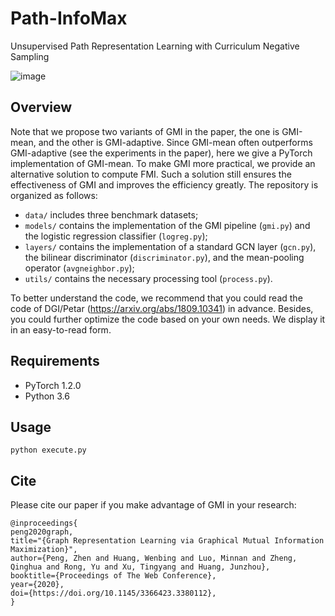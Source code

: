 # Path-InfoMax

Unsupervised Path Representation Learning with Curriculum Negative Sampling

![image](https://github.com/Sean-Bin-Yang/Path-InfoMax/blob/502ea3a57a578b325b704f50eb9808ee5968b744/Fig1.png)

## Overview
Note that we propose two variants of GMI in the paper, the one is GMI-mean, and the other is GMI-adaptive. Since GMI-mean often outperforms GMI-adaptive (see the experiments in the paper), here we give a PyTorch implementation of GMI-mean. To make GMI more practical, we provide an alternative solution to compute FMI. Such a solution still ensures the effectiveness of GMI and improves the efficiency greatly. The repository is organized as follows:

- `data/` includes three benchmark datasets;
- `models/` contains the implementation of the GMI pipeline (`gmi.py`) and the logistic regression classifier (`logreg.py`);
- `layers/` contains the implementation of a standard GCN layer (`gcn.py`), the bilinear discriminator (`discriminator.py`), and the mean-pooling operator (`avgneighbor.py`);
- `utils/` contains the necessary processing tool (`process.py`).

To better understand the code, we recommend that you could read the code of DGI/Petar (https://arxiv.org/abs/1809.10341) in advance. Besides, you could further optimize the code based on your own needs. We display it in an easy-to-read form.

## Requirements

  * PyTorch 1.2.0
  * Python 3.6

## Usage

```python execute.py```

## Cite
Please cite our paper if you make advantage of GMI in your research:

```
@inproceedings{
peng2020graph,
title="{Graph Representation Learning via Graphical Mutual Information Maximization}",
author={Peng, Zhen and Huang, Wenbing and Luo, Minnan and Zheng, Qinghua and Rong, Yu and Xu, Tingyang and Huang, Junzhou},
booktitle={Proceedings of The Web Conference},
year={2020},
doi={https://doi.org/10.1145/3366423.3380112},
}

